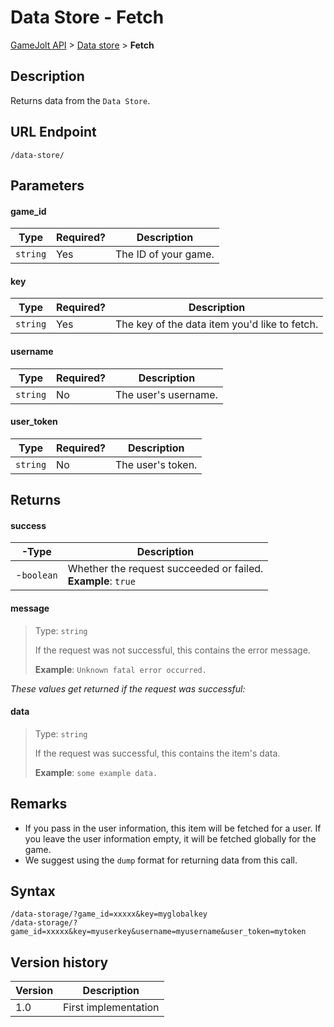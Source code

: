 # Data Store - Fetch

[GameJolt API](../index.md) > [Data store](index.md) > __Fetch__

## Description

Returns data from the `Data Store`.

## URL Endpoint

```
/data-store/
```

## Parameters

#### game_id

Type | Required? | Description
--- | --- | ---
`string` | Yes | The ID of your game.

#### key

Type | Required? | Description
--- | --- | ---
`string` | Yes | The key of the data item you'd like to fetch.

#### username

Type | Required? | Description
--- | --- | ---
`string` | No | The user's username.

#### user_token

Type | Required? | Description
--- | --- | ---
`string` | No | The user's token.

## Returns

#### success

-Type | Description
---- | ---
-`boolean` | Whether the request succeeded or failed. <br> **Example**: `true`

#### message
> Type: `string`
>
> If the request was not successful, this contains the error message.
>
> __Example__: `Unknown fatal error occurred.`

_These values get returned if the request was successful:_

#### data
> Type: `string`
>
> If the request was successful, this contains the item's data.
>
> __Example__: `some example data.`

## Remarks

- If you pass in the user information, this item will be fetched for a user. If you leave the user information empty, it will be fetched globally for the game.
- We suggest using the `dump` format for returning data from this call.

## Syntax

```
/data-storage/?game_id=xxxxx&key=myglobalkey
/data-storage/?game_id=xxxxx&key=myuserkey&username=myusername&user_token=mytoken
```

## Version history

Version		 | Description
---			 | ---
1.0			 | First implementation